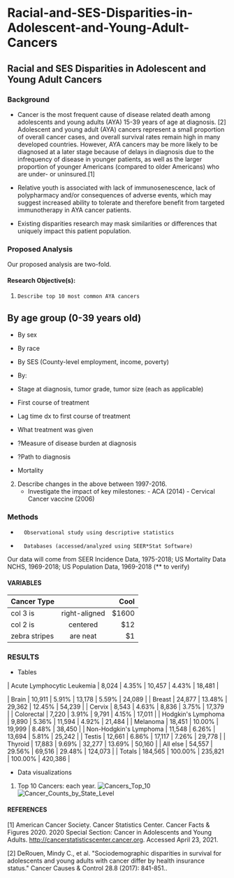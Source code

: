# Racial-and-SES-Disparities-in-Adolescent-and-Young-Adult-Cancers

## Racial and SES Disparities in Adolescent and Young Adult Cancers

### Background

- Cancer is the most frequent cause of disease related death among adolescents and young adults (AYA) 15-39 years of age at diagnosis. [2]
Adolescent and young adult (AYA) cancers represent a small proportion of overall cancer cases, and overall survival rates remain high in many developed countries. However, AYA cancers may be more likely to be diagnosed at a later stage because of delays in diagnosis due to the infrequency of disease in younger patients, as well as the larger proportion of younger Americans (compared to older Americans) who are under- or uninsured.[1]

- Relative youth is associated with lack of immunosenescence, lack of polypharmacy and/or consequences of adverse events, which may suggest increased ability to tolerate and therefore benefit from targeted immunotherapy in AYA cancer patients.

-  Existing disparities research may mask similarities or differences that uniquely impact this patient population.

### Proposed Analysis

Our proposed analysis are two-fold. 

#### 	Research Objective(s):

 1. 	Describe top 10 most common AYA cancers
 ## By age group (0-39 years old)
-   By sex
-   By race
-   By SES (County-level employment, income, poverty)
-   By:

   -  Stage at diagnosis, tumor grade, tumor size (each as applicable)
   -  First course of treatment
  
-   Lag time dx to first course of treatment
-   What treatment was given
-  ?Measure of disease burden at diagnosis
-  ?Path to diagnosis
-  Mortality
    
2. 	Describe changes in the above between 1997-2016. 
 	-  Investigate the impact of key milestones:
    		-  ACA (2014)
    		-  Cervical Cancer vaccine (2006)
 
### Methods 

-   	Observational study using descriptive statistics
-   	Databases (accessed/analyzed using SEER*Stat Software)

Our data will come from SEER Incidence Data, 1975-2018; US Mortality Data NCHS, 1969-2018; US Population Data, 1969-2018 (** to verify) 

####  VARIABLES



| Cancer Type      |           | Cool  |
| ------------- |:-------------:| -----:|
| col 3 is      | right-aligned | $1600 |
| col 2 is      | centered      |   $12 |
| zebra stripes | are neat      |    $1 |



### RESULTS 

- Tables 


| Acute Lymphocytic Leukemia | 8,024  | 4.35% | 10,457  | 4.43%  | 18,481 |

| Brain                      | 10,911 | 5.91% | 13,178  | 5.59%  | 24,089 |
| Breast                     | 24,877 | 13.48% | 29,362 | 12.45% | 54,239 |
| Cervix | 8,543 | 4.63% | 8,836 | 3.75% | 17,379 |
| Colorectal | 7,220 | 3.91% | 9,791 | 4.15% | 17,011 |
| Hodgkin's Lymphoma | 9,890 | 5.36% | 11,594 | 4.92% | 21,484 |
| Melanoma | 18,451 | 10.00% | 19,999 | 8.48% | 38,450 |
| Non-Hodgkin's Lymphoma | 11,548 | 6.26% | 13,694 | 5.81% | 25,242 |
| Testis | 12,661 | 6.86% | 17,117 | 7.26% | 29,778 |
| Thyroid | 17,883 | 9.69% | 32,277 | 13.69% | 50,160 |
| All else | 54,557 | 29.56% | 69,516 | 29.48% | 124,073 |
| Totals | 184,565 | 100.00% | 235,821 | 100.00% | 420,386 |

- Data visualizations 
1. Top 10 Cancers: each year. 
![Cancers_Top_10](https://user-images.githubusercontent.com/22613114/123296338-8e4d6180-d4e4-11eb-9043-326c54d425f8.png)
![Cancer_Counts_by_State_Level](https://user-images.githubusercontent.com/22613114/123296340-8e4d6180-d4e4-11eb-8923-fce27f2343d2.png)

#### REFERENCES

[1] American Cancer Society. Cancer Statistics Center. Cancer Facts & Figures 2020. 2020 Special Section: Cancer in Adolescents and Young Adults. http://cancerstatisticscenter.cancer.org. Accessed April 23, 2021.

[2] DeRouen, Mindy C., et al. "Sociodemographic disparities in survival for adolescents and young adults with cancer differ by health insurance status." Cancer Causes & Control 28.8 (2017): 841-851..

